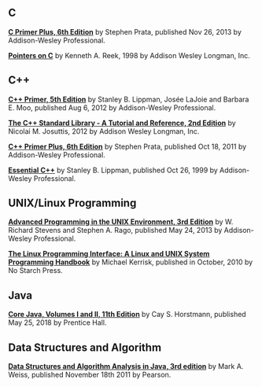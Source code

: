 ## C

**[C Primer Plus, 6th Edition](https://www.informit.com/store/c-primer-plus-9780321928429)** by Stephen Prata, published Nov 26, 2013 by Addison-Wesley Professional.

**[Pointers on C](https://www.cs.rit.edu/~kar/pointers.on.c/)** by Kenneth A. Reek, 1998 by Addison Wesley Longman, Inc.

## C++

**[ C++ Primer, 5th Edition](https://www.informit.com/store/c-plus-plus-primer-9780321714114)** by Stanley B. Lippman, Josée LaJoie and Barbara E. Moo, published Aug 6, 2012 by Addison-Wesley Professional.

**[The C++ Standard Library - A Tutorial and   Reference, 2nd Edition](http://www.cppstdlib.com/)** by Nicolai M. Josuttis, 2012 by Addison Wesley Longman, Inc.

**[C++ Primer Plus, 6th Edition](https://www.informit.com/store/c-plus-plus-primer-plus-9780321776402)** by Stephen Prata, published Oct 18, 2011 by Addison-Wesley Professional.

**[Essential C++](https://www.informit.com/store/essential-c-plus-plus-9780201485189)** by Stanley B. Lippman, published Oct 26, 1999 by Addison-Wesley Professional.

## UNIX/Linux Programming

**[Advanced Programming in the UNIX Environment, 3rd Edition](http://www.apuebook.com/)** by W. Richard Stevens and Stephen A. Rago, published May 24, 2013 by Addison-Wesley Professional.

**[The Linux Programming Interface: A Linux and UNIX System Programming Handbook](http://man7.org/tlpi/index.html)** by Michael Kerrisk, published in October, 2010 by No Starch Press.

## Java

**[Core Java, Volumes I and II, 11th Edition](http://horstmann.com/corejava/index.html)** by Cay S. Horstmann, published May 25, 2018 by Prentice Hall.

<!--**[Java Concurrency in Practice](https://jcip.net/)** by Brian Goetz, published May 19, 2006 by Addison-Wesley Professional.-->

## Data Structures and Algorithm
<!--**[Algorithms, 4th Edition](https://algs4.cs.princeton.edu)** by Robert Sedgewick and Kevin Wayne, published Mar 24, 2011 by Addison-Wesley Professional.-->

**[Data Structures and Algorithm Analysis in Java, 3rd edition](http://users.cis.fiu.edu/~weiss/dsaajava3/code/)** by Mark A. Weiss, published November 18th 2011 by Pearson.